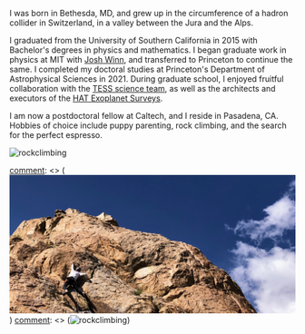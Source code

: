 [comment]: <>  (# bio)

I was born in Bethesda, MD, and grew up in the circumference of a hadron
collider in Switzerland, in a valley between the Jura and the Alps.

I graduated from the University of Southern California in 2015 with Bachelor's
degrees in physics and mathematics.  I began graduate work in physics at MIT
with [Josh Winn](https://scholar.princeton.edu/jwinn/home), and transferred to
Princeton to continue the same.  I completed my doctoral studies at Princeton's
Department of Astrophysical Sciences in 2021.  During graduate school, I
enjoyed fruitful collaboration with the [TESS science
team](https://tess.mit.edu/team/the-tess-science-team/), as well as the
architects and executors of the [HAT Exoplanet
Surveys](https://hatsurveys.org/).  

I am now a postdoctoral fellow at Caltech, and I reside in Pasadena, CA.
Hobbies of choice include puppy parenting, rock climbing, and the search for
the perfect espresso.

![rockclimbing](/images/rock_cropped.png)

[comment]: <> (![rockclimbing](/images/IMG_2347.jpg))
[comment]: <> (![rockclimbing](/images/rock_cropped.png))
